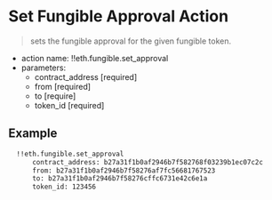 # Set Fungible Approval Action

> sets the fungible approval for the given fungible token.

- action name: !!eth.fungible.set_approval
- parameters:
  - contract_address [required]
  - from [required]
  - to [require]
  - token_id [required]

## Example

```md
  !!eth.fungible.set_approval
      contract_address: b27a31f1b0af2946b7f582768f03239b1ec07c2c
      from: b27a31f1b0af2946b7f58276af7fc56681767523
      to: b27a31f1b0af2946b7f58276cffc6731e42c6e1a
      token_id: 123456
```
